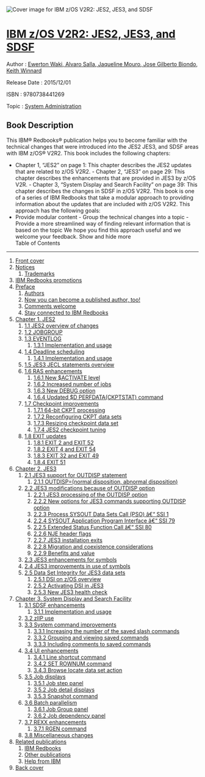 ![Cover image for IBM z/OS V2R2: JES2, JES3, and SDSF](https://imgdetail.ebookreading.net/cover/cover/system_admin/EB9780738441269.jpg)

[IBM z/OS V2R2: JES2, JES3, and SDSF](https://ebookreading.net/view/book/IBM+z%2FOS+V2R2%3A+JES2%2C+JES3%2C+and+SDSF-EB9780738441269_1.html "IBM z/OS V2R2: JES2, JES3, and SDSF")
====================================================================================================================

Author : [Ewerton Waki](https://ebookreading.net/search/author/Ewerton+Waki),[ Alvaro Salla](https://ebookreading.net/search/author/+Alvaro+Salla),[ Jaqueline Mouro](https://ebookreading.net/search/author/+Jaqueline+Mouro),[ Jose Gilberto Biondo](https://ebookreading.net/search/author/+Jose+Gilberto+Biondo),[ Keith Winnard](https://ebookreading.net/search/author/+Keith+Winnard)

Release Date : 2015/12/01

ISBN : 9780738441269

Topic : [System Administration](https://ebookreading.net/search/category/system-administration)

Book Description
-----------------

 This IBM® Redbooks® publication helps you to become familiar with the technical changes that were introduced into the JES2 JES3, and SDSF areas with IBM z/OS® V2R2. This book includes the following chapters:
- Chapter 1, “JES2” on page 1: This chapter describes the JES2 updates that are related to z/OS V2R2. - Chapter 2, “JES3” on page 29: This chapter describes the enhancements that are provided in JES3 by z/OS V2R. - Chapter 3, “System Display and Search Facility” on page 39: This chapter describes the changes in SDSF in z/OS V2R2.
This book is one of a series of IBM Redbooks that take a modular approach to providing information about the updates that are included with z/OS V2R2. This approach has the following goals:
- Provide modular content - Group the technical changes into a topic - Provide a more streamlined way of finding relevant information that is based on the topic
We hope you find this approach useful and we welcome your feedback.
        Show and hide more                
Table of Contents
-----------------

1. [Front cover](https://ebookreading.net/view/book/IBM+z%2FOS+V2R2%3A+JES2%2C+JES3%2C+and+SDSF-EB9780738441269_1.html)
1. [Notices](https://ebookreading.net/view/book/IBM+z%2FOS+V2R2%3A+JES2%2C+JES3%2C+and+SDSF-EB9780738441269_3.html)
    1. [Trademarks](https://ebookreading.net/view/book/IBM+z%2FOS+V2R2%3A+JES2%2C+JES3%2C+and+SDSF-EB9780738441269_3.html#ww459879)
1. [IBM Redbooks promotions](https://ebookreading.net/view/book/IBM+z%2FOS+V2R2%3A+JES2%2C+JES3%2C+and+SDSF-EB9780738441269_4.html)
1. [Preface](https://ebookreading.net/view/book/IBM+z%2FOS+V2R2%3A+JES2%2C+JES3%2C+and+SDSF-EB9780738441269_5.html)
    1. [Authors](https://ebookreading.net/view/book/IBM+z%2FOS+V2R2%3A+JES2%2C+JES3%2C+and+SDSF-EB9780738441269_5.html#ww776025)
    1. [Now you can become a published author, too!](https://ebookreading.net/view/book/IBM+z%2FOS+V2R2%3A+JES2%2C+JES3%2C+and+SDSF-EB9780738441269_5.html#ww782335)
    1. [Comments welcome](https://ebookreading.net/view/book/IBM+z%2FOS+V2R2%3A+JES2%2C+JES3%2C+and+SDSF-EB9780738441269_5.html#ww775129)
    1. [Stay connected to IBM Redbooks](https://ebookreading.net/view/book/IBM+z%2FOS+V2R2%3A+JES2%2C+JES3%2C+and+SDSF-EB9780738441269_5.html#ww782351)
1. [Chapter 1. JES2](https://ebookreading.net/view/book/IBM+z%2FOS+V2R2%3A+JES2%2C+JES3%2C+and+SDSF-EB9780738441269_6.html)
    1. [1.1 JES2 overview of changes](https://ebookreading.net/view/book/IBM+z%2FOS+V2R2%3A+JES2%2C+JES3%2C+and+SDSF-EB9780738441269_6.html#ww477223)
    1. [1.2 JOBGROUP](https://ebookreading.net/view/book/IBM+z%2FOS+V2R2%3A+JES2%2C+JES3%2C+and+SDSF-EB9780738441269_6.html#ww476749)
    1. [1.3 EVENTLOG](https://ebookreading.net/view/book/IBM+z%2FOS+V2R2%3A+JES2%2C+JES3%2C+and+SDSF-EB9780738441269_6.html#ww467421)
        1. [1.3.1 Implementation and usage](https://ebookreading.net/view/book/IBM+z%2FOS+V2R2%3A+JES2%2C+JES3%2C+and+SDSF-EB9780738441269_6.html#ww467538)
    1. [1.4 Deadline scheduling](https://ebookreading.net/view/book/IBM+z%2FOS+V2R2%3A+JES2%2C+JES3%2C+and+SDSF-EB9780738441269_6.html#ww467955)
        1. [1.4.1 Implementation and usage](https://ebookreading.net/view/book/IBM+z%2FOS+V2R2%3A+JES2%2C+JES3%2C+and+SDSF-EB9780738441269_6.html#ww468007)
    1. [1.5 JES3 JECL statements overview](https://ebookreading.net/view/book/IBM+z%2FOS+V2R2%3A+JES2%2C+JES3%2C+and+SDSF-EB9780738441269_6.html#ww468867)
    1. [1.6 RAS enhancements](https://ebookreading.net/view/book/IBM+z%2FOS+V2R2%3A+JES2%2C+JES3%2C+and+SDSF-EB9780738441269_6.html#ww469895)
        1. [1.6.1 New $ACTIVATE level](https://ebookreading.net/view/book/IBM+z%2FOS+V2R2%3A+JES2%2C+JES3%2C+and+SDSF-EB9780738441269_6.html#ww469925)
        1. [1.6.2 Increased number of jobs](https://ebookreading.net/view/book/IBM+z%2FOS+V2R2%3A+JES2%2C+JES3%2C+and+SDSF-EB9780738441269_6.html#ww470579)
        1. [1.6.3 New DEBUG option](https://ebookreading.net/view/book/IBM+z%2FOS+V2R2%3A+JES2%2C+JES3%2C+and+SDSF-EB9780738441269_6.html#ww473902)
        1. [1.6.4 Updated $D PERFDATA(CKPTSTAT) command](https://ebookreading.net/view/book/IBM+z%2FOS+V2R2%3A+JES2%2C+JES3%2C+and+SDSF-EB9780738441269_6.html#ww473918)
    1. [1.7 Checkpoint improvements](https://ebookreading.net/view/book/IBM+z%2FOS+V2R2%3A+JES2%2C+JES3%2C+and+SDSF-EB9780738441269_6.html#ww473879)
        1. [1.7.1 64-bit CKPT processing](https://ebookreading.net/view/book/IBM+z%2FOS+V2R2%3A+JES2%2C+JES3%2C+and+SDSF-EB9780738441269_6.html#ww471078)
        1. [1.7.2 Reconfiguring CKPT data sets](https://ebookreading.net/view/book/IBM+z%2FOS+V2R2%3A+JES2%2C+JES3%2C+and+SDSF-EB9780738441269_6.html#ww470344)
        1. [1.7.3 Resizing checkpoint data set](https://ebookreading.net/view/book/IBM+z%2FOS+V2R2%3A+JES2%2C+JES3%2C+and+SDSF-EB9780738441269_6.html#ww471797)
        1. [1.7.4 JES2 checkpoint tuning](https://ebookreading.net/view/book/IBM+z%2FOS+V2R2%3A+JES2%2C+JES3%2C+and+SDSF-EB9780738441269_6.html#ww472114)
    1. [1.8 EXIT updates](https://ebookreading.net/view/book/IBM+z%2FOS+V2R2%3A+JES2%2C+JES3%2C+and+SDSF-EB9780738441269_6.html#ww473872)
        1. [1.8.1 EXIT 2 and EXIT 52](https://ebookreading.net/view/book/IBM+z%2FOS+V2R2%3A+JES2%2C+JES3%2C+and+SDSF-EB9780738441269_6.html#ww473500)
        1. [1.8.2 EXIT 4 and EXIT 54](https://ebookreading.net/view/book/IBM+z%2FOS+V2R2%3A+JES2%2C+JES3%2C+and+SDSF-EB9780738441269_6.html#ww473538)
        1. [1.8.3 EXIT 32 and EXIT 49](https://ebookreading.net/view/book/IBM+z%2FOS+V2R2%3A+JES2%2C+JES3%2C+and+SDSF-EB9780738441269_6.html#ww474284)
        1. [1.8.4 EXIT 51](https://ebookreading.net/view/book/IBM+z%2FOS+V2R2%3A+JES2%2C+JES3%2C+and+SDSF-EB9780738441269_6.html#ww474368)
1. [Chapter 2. JES3](https://ebookreading.net/view/book/IBM+z%2FOS+V2R2%3A+JES2%2C+JES3%2C+and+SDSF-EB9780738441269_7.html)
    1. [2.1 JES3 support for OUTDISP statement](https://ebookreading.net/view/book/IBM+z%2FOS+V2R2%3A+JES2%2C+JES3%2C+and+SDSF-EB9780738441269_7.html#ww460867)
        1. [2.1.1 OUTDISP=(normal disposition, abnormal disposition)](https://ebookreading.net/view/book/IBM+z%2FOS+V2R2%3A+JES2%2C+JES3%2C+and+SDSF-EB9780738441269_7.html#ww460935)
    1. [2.2 JES3 modifications because of OUTDISP option](https://ebookreading.net/view/book/IBM+z%2FOS+V2R2%3A+JES2%2C+JES3%2C+and+SDSF-EB9780738441269_7.html#ww461415)
        1. [2.2.1 JES3 processing of the OUTDISP option](https://ebookreading.net/view/book/IBM+z%2FOS+V2R2%3A+JES2%2C+JES3%2C+and+SDSF-EB9780738441269_7.html#ww461598)
        1. [2.2.2 New options for JES3 commands supporting OUTDISP option](https://ebookreading.net/view/book/IBM+z%2FOS+V2R2%3A+JES2%2C+JES3%2C+and+SDSF-EB9780738441269_7.html#ww462061)
        1. [2.2.3 Process SYSOUT Data Sets Call (PSO) â€“ SSI 1](https://ebookreading.net/view/book/IBM+z%2FOS+V2R2%3A+JES2%2C+JES3%2C+and+SDSF-EB9780738441269_7.html#ww462137)
        1. [2.2.4 SYSOUT Application Program Interface â€“ SSI 79](https://ebookreading.net/view/book/IBM+z%2FOS+V2R2%3A+JES2%2C+JES3%2C+and+SDSF-EB9780738441269_7.html#ww461386)
        1. [2.2.5 Extended Status Function Call â€“ SSI 80](https://ebookreading.net/view/book/IBM+z%2FOS+V2R2%3A+JES2%2C+JES3%2C+and+SDSF-EB9780738441269_7.html#ww462352)
        1. [2.2.6 NJE header flags](https://ebookreading.net/view/book/IBM+z%2FOS+V2R2%3A+JES2%2C+JES3%2C+and+SDSF-EB9780738441269_7.html#ww462375)
        1. [2.2.7 JES3 installation exits](https://ebookreading.net/view/book/IBM+z%2FOS+V2R2%3A+JES2%2C+JES3%2C+and+SDSF-EB9780738441269_7.html#ww462463)
        1. [2.2.8 Migration and coexistence considerations](https://ebookreading.net/view/book/IBM+z%2FOS+V2R2%3A+JES2%2C+JES3%2C+and+SDSF-EB9780738441269_7.html#ww462686)
        1. [2.2.9 Benefits and value](https://ebookreading.net/view/book/IBM+z%2FOS+V2R2%3A+JES2%2C+JES3%2C+and+SDSF-EB9780738441269_7.html#ww462714)
    1. [2.3 JES3 enhancements for symbols](https://ebookreading.net/view/book/IBM+z%2FOS+V2R2%3A+JES2%2C+JES3%2C+and+SDSF-EB9780738441269_7.html#ww462706)
    1. [2.4 JES3 improvements in use of symbols](https://ebookreading.net/view/book/IBM+z%2FOS+V2R2%3A+JES2%2C+JES3%2C+and+SDSF-EB9780738441269_7.html#ww462986)
    1. [2.5 Data Set Integrity for JES3 data sets](https://ebookreading.net/view/book/IBM+z%2FOS+V2R2%3A+JES2%2C+JES3%2C+and+SDSF-EB9780738441269_7.html#ww464138)
        1. [2.5.1 DSI on z/OS overview](https://ebookreading.net/view/book/IBM+z%2FOS+V2R2%3A+JES2%2C+JES3%2C+and+SDSF-EB9780738441269_7.html#ww466661)
        1. [2.5.2 Activating DSI in JES3](https://ebookreading.net/view/book/IBM+z%2FOS+V2R2%3A+JES2%2C+JES3%2C+and+SDSF-EB9780738441269_7.html#ww464450)
        1. [2.5.3 New JES3 health check](https://ebookreading.net/view/book/IBM+z%2FOS+V2R2%3A+JES2%2C+JES3%2C+and+SDSF-EB9780738441269_7.html#ww464629)
1. [Chapter 3. System Display and Search Facility](https://ebookreading.net/view/book/IBM+z%2FOS+V2R2%3A+JES2%2C+JES3%2C+and+SDSF-EB9780738441269_8.html)
    1. [3.1 SDSF enhancements](https://ebookreading.net/view/book/IBM+z%2FOS+V2R2%3A+JES2%2C+JES3%2C+and+SDSF-EB9780738441269_8.html#ww473549)
        1. [3.1.1 Implementation and usage](https://ebookreading.net/view/book/IBM+z%2FOS+V2R2%3A+JES2%2C+JES3%2C+and+SDSF-EB9780738441269_8.html#ww463474)
    1. [3.2 zIIP use](https://ebookreading.net/view/book/IBM+z%2FOS+V2R2%3A+JES2%2C+JES3%2C+and+SDSF-EB9780738441269_8.html#ww463475)
    1. [3.3 System command improvements](https://ebookreading.net/view/book/IBM+z%2FOS+V2R2%3A+JES2%2C+JES3%2C+and+SDSF-EB9780738441269_8.html#ww463481)
        1. [3.3.1 Increasing the number of the saved slash commands](https://ebookreading.net/view/book/IBM+z%2FOS+V2R2%3A+JES2%2C+JES3%2C+and+SDSF-EB9780738441269_8.html#ww466698)
        1. [3.3.2 Grouping and viewing saved commands](https://ebookreading.net/view/book/IBM+z%2FOS+V2R2%3A+JES2%2C+JES3%2C+and+SDSF-EB9780738441269_8.html#ww466733)
        1. [3.3.3 Including comments to saved commands](https://ebookreading.net/view/book/IBM+z%2FOS+V2R2%3A+JES2%2C+JES3%2C+and+SDSF-EB9780738441269_8.html#ww466794)
    1. [3.4 UI enhancements](https://ebookreading.net/view/book/IBM+z%2FOS+V2R2%3A+JES2%2C+JES3%2C+and+SDSF-EB9780738441269_8.html#ww469003)
        1. [3.4.1 Line shortcut command](https://ebookreading.net/view/book/IBM+z%2FOS+V2R2%3A+JES2%2C+JES3%2C+and+SDSF-EB9780738441269_8.html#ww463633)
        1. [3.4.2 SET ROWNUM command](https://ebookreading.net/view/book/IBM+z%2FOS+V2R2%3A+JES2%2C+JES3%2C+and+SDSF-EB9780738441269_8.html#ww469593)
        1. [3.4.3 Browse locate data set action](https://ebookreading.net/view/book/IBM+z%2FOS+V2R2%3A+JES2%2C+JES3%2C+and+SDSF-EB9780738441269_8.html#ww463720)
    1. [3.5 Job displays](https://ebookreading.net/view/book/IBM+z%2FOS+V2R2%3A+JES2%2C+JES3%2C+and+SDSF-EB9780738441269_8.html#ww463739)
        1. [3.5.1 Job step panel](https://ebookreading.net/view/book/IBM+z%2FOS+V2R2%3A+JES2%2C+JES3%2C+and+SDSF-EB9780738441269_8.html#ww470875)
        1. [3.5.2 Job detail displays](https://ebookreading.net/view/book/IBM+z%2FOS+V2R2%3A+JES2%2C+JES3%2C+and+SDSF-EB9780738441269_8.html#ww471354)
        1. [3.5.3 Snapshot command](https://ebookreading.net/view/book/IBM+z%2FOS+V2R2%3A+JES2%2C+JES3%2C+and+SDSF-EB9780738441269_8.html#ww463966)
    1. [3.6 Batch parallelism](https://ebookreading.net/view/book/IBM+z%2FOS+V2R2%3A+JES2%2C+JES3%2C+and+SDSF-EB9780738441269_8.html#ww464049)
        1. [3.6.1 Job Group panel](https://ebookreading.net/view/book/IBM+z%2FOS+V2R2%3A+JES2%2C+JES3%2C+and+SDSF-EB9780738441269_8.html#ww464059)
        1. [3.6.2 Job dependency panel](https://ebookreading.net/view/book/IBM+z%2FOS+V2R2%3A+JES2%2C+JES3%2C+and+SDSF-EB9780738441269_8.html#ww491880)
    1. [3.7 REXX enhancements](https://ebookreading.net/view/book/IBM+z%2FOS+V2R2%3A+JES2%2C+JES3%2C+and+SDSF-EB9780738441269_8.html#ww464161)
        1. [3.7.1 RGEN command](https://ebookreading.net/view/book/IBM+z%2FOS+V2R2%3A+JES2%2C+JES3%2C+and+SDSF-EB9780738441269_8.html#ww464169)
    1. [3.8 Miscellaneous changes](https://ebookreading.net/view/book/IBM+z%2FOS+V2R2%3A+JES2%2C+JES3%2C+and+SDSF-EB9780738441269_8.html#ww464181)
1. [Related publications](https://ebookreading.net/view/book/IBM+z%2FOS+V2R2%3A+JES2%2C+JES3%2C+and+SDSF-EB9780738441269_9.html)
    1. [IBM Redbooks](https://ebookreading.net/view/book/IBM+z%2FOS+V2R2%3A+JES2%2C+JES3%2C+and+SDSF-EB9780738441269_9.html#ww454350)
    1. [Other publications](https://ebookreading.net/view/book/IBM+z%2FOS+V2R2%3A+JES2%2C+JES3%2C+and+SDSF-EB9780738441269_9.html#ww455983)
    1. [Help from IBM](https://ebookreading.net/view/book/IBM+z%2FOS+V2R2%3A+JES2%2C+JES3%2C+and+SDSF-EB9780738441269_9.html#ww456261)
1. [Back cover](https://ebookreading.net/view/book/IBM+z%2FOS+V2R2%3A+JES2%2C+JES3%2C+and+SDSF-EB9780738441269_11.html)
